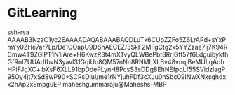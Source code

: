 # GitLearning

ssh-rsa AAAAB3NzaC1yc2EAAAADAQABAAABAQDLuTk6CUpZZFo5Z6LrAPd+sYxPmYy0ZHe7ar7Lp/De1OOapU9DSnAECEZ/3SkF2MFgCtg2x5YYZzae7ij7K94RCmw4T9ZGlPT1N1iAre+H6KwzR3t4mXTvyQLWBePbt8RrjGft57f6LdguibykfhGfRnIZUUAdfbvN3yavI31GqiUo8QM57nNn8RNMLXLBv48vnqjBeMULqAdhHPiFJgXC+ibXsF6XLL91bpDdePLynH8PcsS3sDDg8EhNEfpqLf55SVidzlagP95Oy4jt7xSd8wP90+SCRsDiuI/me1rNYjuhFDf3cXJu0nSbc09INwXNxsghdxx2hAp2xEmpguEP maheshgummaraju@Maheshs-MBP
